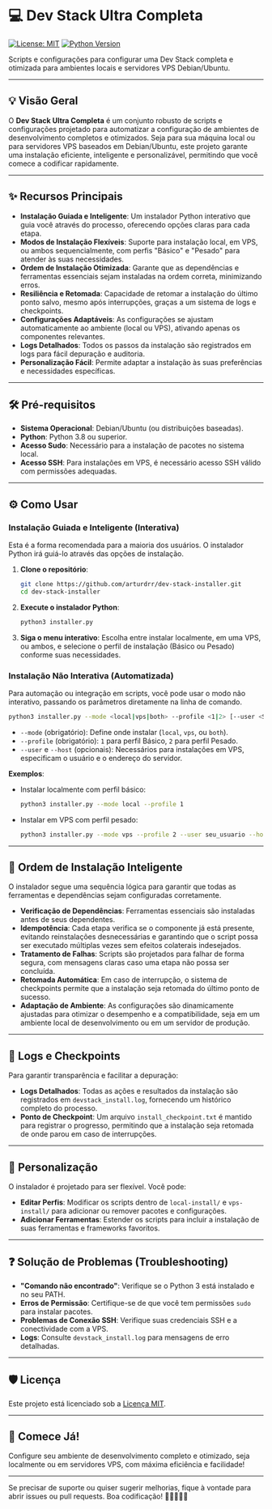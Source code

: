 # 💻 Dev Stack Ultra Completa

[![License: MIT](https://img.shields.io/badge/License-MIT-yellow.svg)](https://opensource.org/licenses/MIT)
[![Python Version](https://img.shields.io/badge/python-3.8%2B-blue.svg)](https://python.org/)
<!-- Add GitHub Actions Workflow Status Badge here if applicable -->
<!-- Example: ![GitHub Workflow Status](https://img.shields.io/github/workflow/status/arturdrr/dev-stack-installer/main?label=build) -->

Scripts e configurações para configurar uma Dev Stack completa e otimizada para ambientes locais e servidores VPS Debian/Ubuntu.

---

## 💡 Visão Geral

O **Dev Stack Ultra Completa** é um conjunto robusto de scripts e configurações projetado para automatizar a configuração de ambientes de desenvolvimento completos e otimizados. Seja para sua máquina local ou para servidores VPS baseados em Debian/Ubuntu, este projeto garante uma instalação eficiente, inteligente e personalizável, permitindo que você comece a codificar rapidamente.

---

## ✨ Recursos Principais

-   **Instalação Guiada e Inteligente**: Um instalador Python interativo que guia você através do processo, oferecendo opções claras para cada etapa.
-   **Modos de Instalação Flexíveis**: Suporte para instalação local, em VPS, ou ambos sequencialmente, com perfis "Básico" e "Pesado" para atender às suas necessidades.
-   **Ordem de Instalação Otimizada**: Garante que as dependências e ferramentas essenciais sejam instaladas na ordem correta, minimizando erros.
-   **Resiliência e Retomada**: Capacidade de retomar a instalação do último ponto salvo, mesmo após interrupções, graças a um sistema de logs e checkpoints.
-   **Configurações Adaptáveis**: As configurações se ajustam automaticamente ao ambiente (local ou VPS), ativando apenas os componentes relevantes.
-   **Logs Detalhados**: Todos os passos da instalação são registrados em logs para fácil depuração e auditoria.
-   **Personalização Fácil**: Permite adaptar a instalação às suas preferências e necessidades específicas.

---

## 🛠️ Pré-requisitos

-   **Sistema Operacional**: Debian/Ubuntu (ou distribuições baseadas).
-   **Python**: Python 3.8 ou superior.
-   **Acesso Sudo**: Necessário para a instalação de pacotes no sistema local.
-   **Acesso SSH**: Para instalações em VPS, é necessário acesso SSH válido com permissões adequadas.

---

## ⚙️ Como Usar

### Instalação Guiada e Inteligente (Interativa)

Esta é a forma recomendada para a maioria dos usuários. O instalador Python irá guiá-lo através das opções de instalação.

1.  **Clone o repositório**:
    ```bash
    git clone https://github.com/arturdrr/dev-stack-installer.git
    cd dev-stack-installer
    ```

2.  **Execute o instalador Python**:
    ```bash
    python3 installer.py
    ```

3.  **Siga o menu interativo**: Escolha entre instalar localmente, em uma VPS, ou ambos, e selecione o perfil de instalação (Básico ou Pesado) conforme suas necessidades.

### Instalação Não Interativa (Automatizada)

Para automação ou integração em scripts, você pode usar o modo não interativo, passando os parâmetros diretamente na linha de comando.

```bash
python3 installer.py --mode <local|vps|both> --profile <1|2> [--user <SSH_USER>] [--host <SSH_HOST>]
```

-   `--mode` (obrigatório): Define onde instalar (`local`, `vps`, ou `both`).
-   `--profile` (obrigatório): `1` para perfil Básico, `2` para perfil Pesado.
-   `--user` e `--host` (opcionais): Necessários para instalações em VPS, especificam o usuário e o endereço do servidor.

**Exemplos**:

-   Instalar localmente com perfil básico:
    ```bash
    python3 installer.py --mode local --profile 1
    ```
-   Instalar em VPS com perfil pesado:
    ```bash
    python3 installer.py --mode vps --profile 2 --user seu_usuario --host seu_vps.com
    ```

---

## 🔄 Ordem de Instalação Inteligente

O instalador segue uma sequência lógica para garantir que todas as ferramentas e dependências sejam configuradas corretamente.

-   **Verificação de Dependências**: Ferramentas essenciais são instaladas antes de seus dependentes.
-   **Idempotência**: Cada etapa verifica se o componente já está presente, evitando reinstalações desnecessárias e garantindo que o script possa ser executado múltiplas vezes sem efeitos colaterais indesejados.
-   **Tratamento de Falhas**: Scripts são projetados para falhar de forma segura, com mensagens claras caso uma etapa não possa ser concluída.
-   **Retomada Automática**: Em caso de interrupção, o sistema de checkpoints permite que a instalação seja retomada do último ponto de sucesso.
-   **Adaptação de Ambiente**: As configurações são dinamicamente ajustadas para otimizar o desempenho e a compatibilidade, seja em um ambiente local de desenvolvimento ou em um servidor de produção.

---

## 📜 Logs e Checkpoints

Para garantir transparência e facilitar a depuração:

-   **Logs Detalhados**: Todas as ações e resultados da instalação são registrados em `devstack_install.log`, fornecendo um histórico completo do processo.
-   **Ponto de Checkpoint**: Um arquivo `install_checkpoint.txt` é mantido para registrar o progresso, permitindo que a instalação seja retomada de onde parou em caso de interrupções.

---

## 🎨 Personalização

O instalador é projetado para ser flexível. Você pode:

-   **Editar Perfis**: Modificar os scripts dentro de `local-install/` e `vps-install/` para adicionar ou remover pacotes e configurações.
-   **Adicionar Ferramentas**: Estender os scripts para incluir a instalação de suas ferramentas e frameworks favoritos.

---

## ❓ Solução de Problemas (Troubleshooting)

-   **"Comando não encontrado"**: Verifique se o Python 3 está instalado e no seu PATH.
-   **Erros de Permissão**: Certifique-se de que você tem permissões `sudo` para instalar pacotes.
-   **Problemas de Conexão SSH**: Verifique suas credenciais SSH e a conectividade com a VPS.
-   **Logs**: Consulte `devstack_install.log` para mensagens de erro detalhadas.

---

## 🛡️ Licença

Este projeto está licenciado sob a [Licença MIT](https://github.com/arturdrr/dev-stack-installer/blob/master/LICENSE).

---

## 🚀 Comece Já!

Configure seu ambiente de desenvolvimento completo e otimizado, seja localmente ou em servidores VPS, com máxima eficiência e facilidade!

---

Se precisar de suporte ou quiser sugerir melhorias, fique à vontade para abrir issues ou pull requests. Boa codificação! 🎉👨‍💻👩‍💻